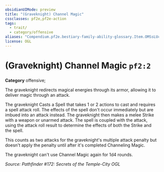 ```yaml
---
obsidianUIMode: preview
title: "(Graveknight) Channel Magic"
cssclasses: pf2e,pf2e-action
tags:
  - trait/
  - category/offensive
aliases: "Compendium.pf2e.bestiary-family-ability-glossary.Item.OMSsLUcnRj6ycEUa"
license: OGL
---
```

# (Graveknight) Channel Magic `pf2:2`

### 

**Category** offensive; 




The graveknight redirects magical energies through its armor, allowing it to deliver magic through an attack.

The graveknight Casts a Spell that takes 1 or 2 actions to cast and requires a spell attack roll. The effects of the spell don't occur immediately but are imbued into an attack instead. The graveknight then makes a melee Strike with a weapon or unarmed attack. The spell is coupled with the attack, using the attack roll result to determine the effects of both the Strike and the spell.

This counts as two attacks for the graveknight's multiple attack penalty but doesn't apply the penalty until after it's completed Channeling Magic.

The graveknight can't use Channel Magic again for 1d4 rounds.

*Source: Pathfinder #172: Secrets of the Temple-City*
*OGL*